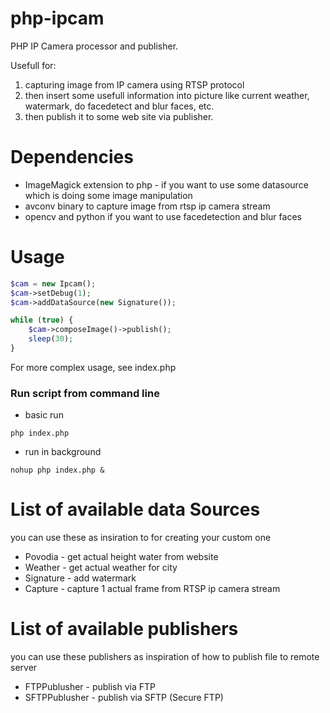 # php-ipcam
PHP IP Camera processor and publisher.

Usefull for:

1. capturing image from IP camera using RTSP protocol
2. then insert some usefull information into picture like current weather, watermark, do facedetect and blur faces, etc.
3. then publish it to some web site via publisher.

# Dependencies
* ImageMagick extension to php - if you want to use some datasource which is doing some image manipulation
* avconv binary to capture image from rtsp ip camera stream
* opencv and python if you want to use facedetection and blur faces

# Usage
```php
$cam = new Ipcam();
$cam->setDebug(1);
$cam->addDataSource(new Signature());

while (true) {
	$cam->composeImage()->publish();
	sleep(30);
}
```
For more complex usage, see index.php

### Run script from command line
* basic run 
```
php index.php
```
* run in background
```
nohup php index.php &
```

# List of available data Sources
you can use these as insiration to for creating your custom one

* Povodia - get actual height water from website
* Weather - get actual weather for city
* Signature - add watermark
* Capture - capture 1 actual frame from RTSP ip camera stream

# List of available publishers
you can use these publishers as inspiration of how to publish file to remote server

* FTPPublusher - publish via FTP
* SFTPPublusher - publish via SFTP (Secure FTP)
